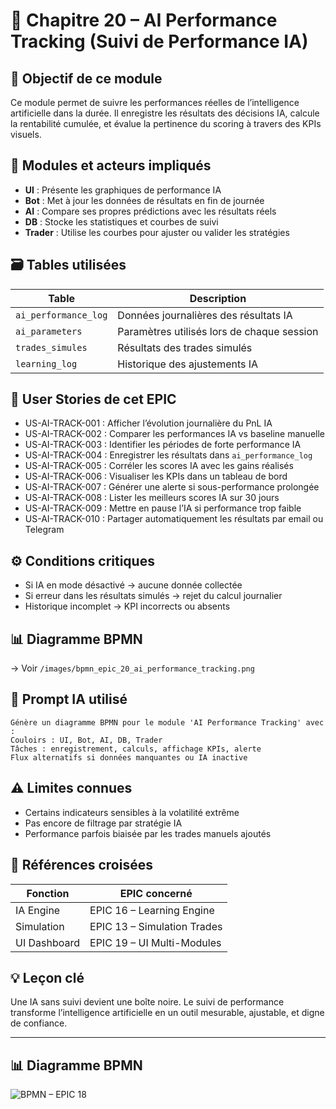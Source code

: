 # 📘 Chapitre 20 – AI Performance Tracking (Suivi de Performance IA)

## 🎯 Objectif de ce module

Ce module permet de suivre les performances réelles de l’intelligence artificielle dans la durée. Il enregistre les résultats des décisions IA, calcule la rentabilité cumulée, et évalue la pertinence du scoring à travers des KPIs visuels.

## 🧠 Modules et acteurs impliqués

* **UI** : Présente les graphiques de performance IA
* **Bot** : Met à jour les données de résultats en fin de journée
* **AI** : Compare ses propres prédictions avec les résultats réels
* **DB** : Stocke les statistiques et courbes de suivi
* **Trader** : Utilise les courbes pour ajuster ou valider les stratégies

## 🗃️ Tables utilisées

| Table                | Description                                |
| -------------------- | ------------------------------------------ |
| `ai_performance_log` | Données journalières des résultats IA      |
| `ai_parameters`      | Paramètres utilisés lors de chaque session |
| `trades_simules`     | Résultats des trades simulés               |
| `learning_log`       | Historique des ajustements IA              |

## 📜 User Stories de cet EPIC

* US-AI-TRACK-001 : Afficher l’évolution journalière du PnL IA
* US-AI-TRACK-002 : Comparer les performances IA vs baseline manuelle
* US-AI-TRACK-003 : Identifier les périodes de forte performance IA
* US-AI-TRACK-004 : Enregistrer les résultats dans `ai_performance_log`
* US-AI-TRACK-005 : Corréler les scores IA avec les gains réalisés
* US-AI-TRACK-006 : Visualiser les KPIs dans un tableau de bord
* US-AI-TRACK-007 : Générer une alerte si sous-performance prolongée
* US-AI-TRACK-008 : Lister les meilleurs scores IA sur 30 jours
* US-AI-TRACK-009 : Mettre en pause l’IA si performance trop faible
* US-AI-TRACK-010 : Partager automatiquement les résultats par email ou Telegram

## ⚙️ Conditions critiques

* Si IA en mode désactivé → aucune donnée collectée
* Si erreur dans les résultats simulés → rejet du calcul journalier
* Historique incomplet → KPI incorrects ou absents

## 📊 Diagramme BPMN

→ Voir `/images/bpmn_epic_20_ai_performance_tracking.png`

## 🧠 Prompt IA utilisé

```
Génère un diagramme BPMN pour le module 'AI Performance Tracking' avec :
Couloirs : UI, Bot, AI, DB, Trader
Tâches : enregistrement, calculs, affichage KPIs, alerte
Flux alternatifs si données manquantes ou IA inactive
```

## ⚠️ Limites connues

* Certains indicateurs sensibles à la volatilité extrême
* Pas encore de filtrage par stratégie IA
* Performance parfois biaisée par les trades manuels ajoutés

## 🔁 Références croisées

| Fonction     | EPIC concerné               |
| ------------ | --------------------------- |
| IA Engine    | EPIC 16 – Learning Engine   |
| Simulation   | EPIC 13 – Simulation Trades |
| UI Dashboard | EPIC 19 – UI Multi-Modules  |

## 💡 Leçon clé

Une IA sans suivi devient une boîte noire. Le suivi de performance transforme l’intelligence artificielle en un outil mesurable, ajustable, et digne de confiance.


---

## 📊 Diagramme BPMN

![BPMN – EPIC 18](../images/bpmn_epic_18_ia_image_graphique.png)
